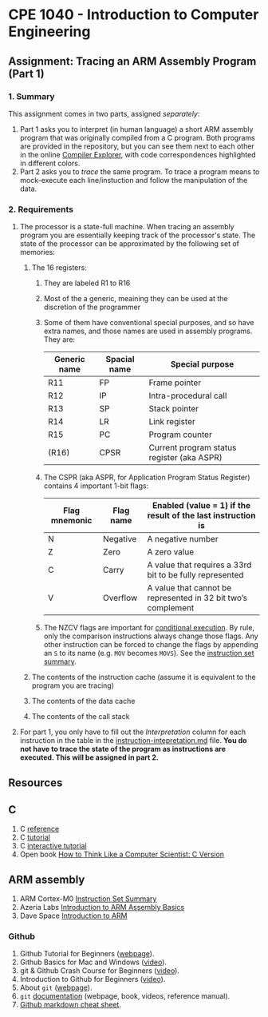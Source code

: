 # CPE 1040 - Introduction to Computer Engineering

## Assignment: Tracing an ARM Assembly Program (Part 1)

### 1. Summary

This assignment comes in two parts, assigned _separately_:
1. Part 1 asks you to interpret (in human language) a short ARM assembly program that was originally compiled from a C program. Both programs are provided in the repository, but you can see them next to each other in the online [Compiler Explorer](https://godbolt.org/z/4W6MNq), with code correspondences highlighted in different colors. 
2. Part 2 asks you to _trace_ the same  program. To trace a program means to mock-execute each line/instuction and follow the manipulation of the data.

### 2. Requirements

1. The processor is a state-full machine. When tracing an assembly program you are essentially keeping track of the processor's state. The state of the processor can be approximated by the following set of memories:
   1. The 16 registers:
      1. They are labeled R1 to R16
      2. Most of the a generic, meaining they can be used at the discretion of the programmer
      3. Some of them have conventional special purposes, and so have extra names, and those names are used in assembly programs. They are:
      
         Generic name | Spacial name | Special purpose
         --- | --- | ---
         R11 | FP | Frame pointer
         R12 | IP | Intra-procedural call
         R13 | SP | Stack pointer
         R14 | LR | Link register
         R15 | PC | Program counter
         (R16) | CPSR | Current program status register (aka ASPR)
         
      4. The CSPR (aka ASPR, for Application Program Status Register) contains 4 important 1-bit flags:
      
         Flag mnemonic | Flag name | Enabled (value = 1) if the result of the last instruction is
         --- | --- | ---
         N | Negative | A negative number
         Z | Zero | A zero value
         C | Carry | A value that requires a 33rd bit to be fully represented
         V | Overflow | A value that cannot be represented in 32 bit two’s complement
         
      5. The NZCV flags are important for [conditional execution](http://infocenter.arm.com/help/index.jsp?topic=/com.arm.doc.dui0497a/BABEHFEF.html). By rule, only the comparison instructions always change those flags. Any other instruction can be forced to change the flags by appending an `S` to its name (e.g. `MOV` becomes `MOVS`). See the [instruction set summary](http://infocenter.arm.com/help/index.jsp?topic=/com.arm.doc.dui0497a/BABIHJGA.html).
      
   2. The contents of the instruction cache (assume it is equivalent to the program you are tracing)
   3. The contents of the data cache
   4. The contents of the call stack
2. For part 1, you only have to fill out the _Interpretation_ column for each instruction in the table in the [instruction-intepretation.md](instruction-intepretation.md) file. **You do not have to trace the state of the program as instructions are executed. This will be assigned in part 2.**

## Resources

## C

1. C [reference](https://en.cppreference.com/w/c)
2. C [tutorial](https://www.cprogramming.com/tutorial/c-tutorial.html)
3. C [interactive tutorial](https://www.learn-c.org/)
4. Open book [How to Think Like a Computer Scientist: C Version](https://open.umn.edu/opentextbooks/textbooks/how-to-think-like-a-computer-scientist-c-version-1999)

## ARM assembly

1. ARM Cortex-M0 [Instruction Set Summary](http://infocenter.arm.com/help/index.jsp?topic=/com.arm.doc.dui0497a/BABIHJGA.html)
2. Azeria Labs [Introduction to ARM Assembly Basics](https://azeria-labs.com/writing-arm-assembly-part-1/)
3. Dave Space [Introduction to ARM](http://www.davespace.co.uk/arm/)

### Github

1. Github Tutorial for Beginners ([webpage](https://product.hubspot.com/blog/git-and-github-tutorial-for-beginners)).
2. Github Basics for Mac and Windows ([video](https://www.youtube.com/watch?v=0fKg7e37bQE)).
3. git & Github Crash Course for Beginners ([video](https://www.youtube.com/watch?v=SWYqp7iY_Tc)).
4. Introduction to Github for Beginners ([video](https://www.youtube.com/watch?v=fQLK8Ib_SKk)).
5. About `git` ([webpage](https://git-scm.com/about)).
6. `git` [documentation](https://git-scm.com/doc) (webpage, book, videos, reference manual).
7. [Github markdown cheat sheet](https://github.com/adam-p/markdown-here/wiki/Markdown-Cheatsheet).
